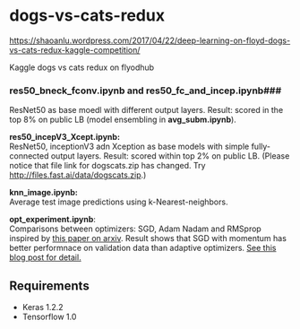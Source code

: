 # dogs-vs-cats-redux

https://shaoanlu.wordpress.com/2017/04/22/deep-learning-on-floyd-dogs-vs-cats-redux-kaggle-competition/

Kaggle dogs vs cats redux on flyodhub

### res50_bneck_fconv.ipynb and res50_fc_and_incep.ipynb###
ResNet50 as base moedl with different output layers. Result: scored in the top 8% on public LB (model ensembling in **avg_subm.ipynb**).



**res50_incepV3_Xcept.ipynb:** <br>
ResNet50, inceptionV3 adn Xception as base models with simple fully-connected output layers. Result: scored within top 2% on public LB. (Please notice that file link for dogscats.zip has changed. Try http://files.fast.ai/data/dogscats.zip.)



**knn_image.ipynb:** <br>
Average test image predictions using k-Nearest-neighbors.



**opt_experiment.ipynb**: <br>
Comparisons between optimizers: SGD, Adam Nadam and RMSprop inspired by [this paper on arxiv](https://arxiv.org/abs/1705.08292). Result shows that SGD with momentum has better performnace on validation data than adaptive optimizers. [See this blog post for detail.](https://shaoanlu.wordpress.com/2017/05/29/sgd-all-which-one-is-the-best-optimizer-dogs-vs-cats-toy-experiment/)

## Requirements

* Keras 1.2.2
* Tensorflow 1.0
